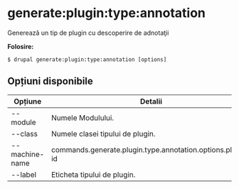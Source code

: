 # generate:plugin:type:annotation
Generează un tip de plugin cu descoperire de adnotaţii

**Folosire:**
```
$ drupal generate:plugin:type:annotation [options] 
```

## Opțiuni disponibile
Opțiune | Detalii
-------|-------------
--module | Numele Modulului.
--class | Numele clasei tipului de plugin.
--machine-name | commands.generate.plugin.type.annotation.options.plugin-id
--label | Eticheta tipului de plugin.
